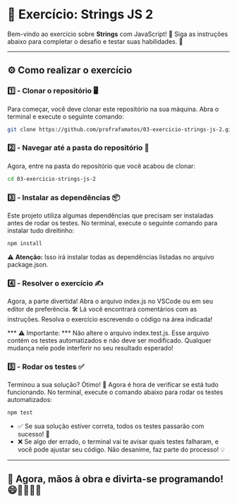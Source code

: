 ﻿# 🚀 Exercício: **Strings JS 2**

Bem-vindo ao exercício sobre **Strings** com JavaScript! 🎉 Siga as instruções abaixo para completar o desafio e testar suas habilidades. 💪

---

## ⚙️ Como realizar o exercício

### 1️⃣ - Clonar o repositório 🖥️

Para começar, você deve clonar este repositório na sua máquina. Abra o terminal e execute o seguinte comando:

```bash
git clone https://github.com/profrafamatos/03-exercicio-strings-js-2.git
```

### 2️⃣ - Navegar até a pasta do repositório 📂

Agora, entre na pasta do repositório que você acabou de clonar:

```bash
cd 03-exercicio-strings-js-2
```


### 3️⃣ - Instalar as dependências 📦

Este projeto utiliza algumas dependências que precisam ser instaladas antes de rodar os testes. No terminal, execute o seguinte comando para instalar tudo direitinho:

```bash
npm install
```

⚠️ **Atenção:** Isso irá instalar todas as dependências listadas no arquivo package.json.


### 4️⃣ - Resolver o exercício ✍️

Agora, a parte divertida! Abra o arquivo index.js no VSCode ou em seu editor de preferência. 🛠️ Lá você encontrará comentários com as instruções. Resolva o exercício escrevendo o código na área indicada!


*** ⚠️ Importante: *** Não altere o arquivo index.test.js. Esse arquivo contém os testes automatizados e não deve ser modificado. Qualquer mudança nele pode interferir no seu resultado esperado!



### 5️⃣ - Rodar os testes ✅
Terminou a sua solução? Ótimo! 🎉 Agora é hora de verificar se está tudo funcionando. No terminal, execute o comando abaixo para rodar os testes automatizados:

```bash
npm test
```

- ✅ Se sua solução estiver correta, todos os testes passarão com sucesso! 🎉
- ❌ Se algo der errado, o terminal vai te avisar quais testes falharam, e você pode ajustar seu código. Não desanime, faz parte do processo! 💡

---
## 🚀 Agora, mãos à obra e divirta-se programando! 😄👩‍💻👨‍💻
